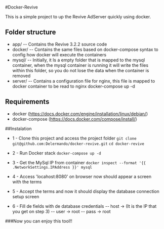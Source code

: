 #Docker-Revive  

This is a simple project to up  the Revive AdServer quickly using docker.

## Folder structure
- app/
-- Contains the Revive 3.2.2 source code
- docker/ 
-- Contains the same files based on docker-compose syntax to config how docker will execute the containers
- mysql/
-- Initially, it Is a empty folder that is mapped to the mysql container, when the mysql container is running it will write the files within this folder, so you do not lose the data when the container is removed
- server/
-- Contains a configuration file for nginx, this file is mapped to docker container to be read to nginx 
docker-compose up -d 


## Requirements  
- docker (https://docs.docker.com/engine/installation/linux/debian/)  
- docker-compose (https://docs.docker.com/compose/install/)  

##Instalation
* 1 - Clone this project  and access the project folder
`git clone git@github.com:Delermando/docker-revive.git`
`cd docker-revive`

* 2 - Run Docker stack 
`docker-compose up -d`

* 3 - Get the MySql IP from container
	`docker inspect --format '{{ .NetworkSettings.IPAddress }}' mysql`

* 4 - Access 'locahost:8080' on browser now should appear a screen with the terms

* 5 - Accept the terms and now it should display the database connection setup screen

* 6 - Fill de fields with de database credentials
-- host -> (It is the IP that you get on step 3)
-- user -> root
-- pass -> root

###Now you can enjoy this tool!!